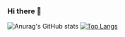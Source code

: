### Hi there 👋

<!--
**RohanYim/RohanYim** is a ✨ _special_ ✨ repository because its `README.md` (this file) appears on your GitHub profile.

Here are some ideas to get you started:

- 🔭 I’m currently working on ...
- 🌱 I’m currently learning ...
- 👯 I’m looking to collaborate on ...
- 🤔 I’m looking for help with ...
- 💬 Ask me about ...
- 📫 How to reach me: ...
- 😄 Pronouns: ...
- ⚡ Fun fact: ...
-->


![Anurag's GitHub stats](https://github-readme-stats.vercel.app/api?username=RohanYim&count_private=true&show_icons=true)
[![Top Langs](https://github-readme-stats.vercel.app/api/top-langs/?username=RohanYim)](https://github.com/anuraghazra/github-readme-stats)

